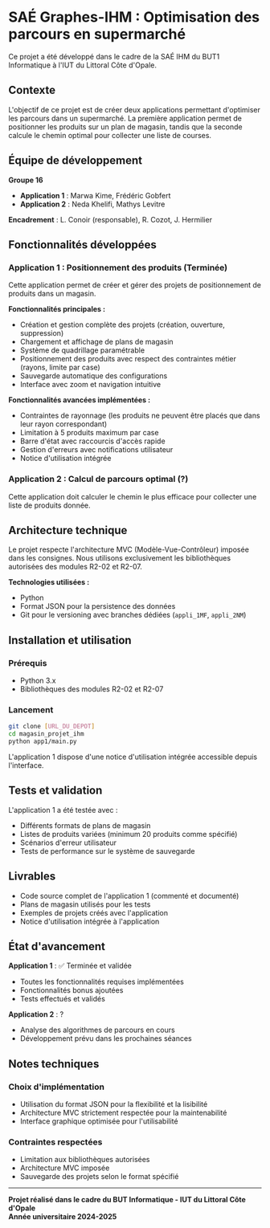 # SAÉ Graphes-IHM : Optimisation des parcours en supermarché

Ce projet a été développé dans le cadre de la SAÉ IHM du BUT1 Informatique à l'IUT du Littoral Côte d'Opale.

## Contexte

L'objectif de ce projet est de créer deux applications permettant d'optimiser les parcours dans un supermarché. La première application permet de positionner les produits sur un plan de magasin, tandis que la seconde calcule le chemin optimal pour collecter une liste de courses.

## Équipe de développement

**Groupe 16**
- **Application 1** : Marwa Kime, Frédéric Gobfert
- **Application 2** : Neda Khelifi, Mathys Levitre

**Encadrement** : L. Conoir (responsable), R. Cozot, J. Hermilier

## Fonctionnalités développées

### Application 1 : Positionnement des produits (Terminée)

Cette application permet de créer et gérer des projets de positionnement de produits dans un magasin.

**Fonctionnalités principales :**
- Création et gestion complète des projets (création, ouverture, suppression)
- Chargement et affichage de plans de magasin
- Système de quadrillage paramétrable
- Positionnement des produits avec respect des contraintes métier (rayons, limite par case)
- Sauvegarde automatique des configurations
- Interface avec zoom et navigation intuitive

**Fonctionnalités avancées implémentées :**
- Contraintes de rayonnage (les produits ne peuvent être placés que dans leur rayon correspondant)
- Limitation à 5 produits maximum par case
- Barre d'état avec raccourcis d'accès rapide
- Gestion d'erreurs avec notifications utilisateur
- Notice d'utilisation intégrée

### Application 2 : Calcul de parcours optimal (?)

Cette application doit calculer le chemin le plus efficace pour collecter une liste de produits donnée.

## Architecture technique

Le projet respecte l'architecture MVC (Modèle-Vue-Contrôleur) imposée dans les consignes. Nous utilisons exclusivement les bibliothèques autorisées des modules R2-02 et R2-07.

**Technologies utilisées :**
- Python
- Format JSON pour la persistence des données
- Git pour le versioning avec branches dédiées (`appli_1MF`, `appli_2NM`)

## Installation et utilisation

### Prérequis
- Python 3.x
- Bibliothèques des modules R2-02 et R2-07

### Lancement
```bash
git clone [URL_DU_DEPOT]
cd magasin_projet_ihm
python app1/main.py
```

L'application 1 dispose d'une notice d'utilisation intégrée accessible depuis l'interface.


## Tests et validation

L'application 1 a été testée avec :
- Différents formats de plans de magasin
- Listes de produits variées (minimum 20 produits comme spécifié)
- Scénarios d'erreur utilisateur
- Tests de performance sur le système de sauvegarde

## Livrables

- Code source complet de l'application 1 (commenté et documenté)
- Plans de magasin utilisés pour les tests
- Exemples de projets créés avec l'application
- Notice d'utilisation intégrée à l'application

## État d'avancement

**Application 1** : ✅ Terminée et validée
- Toutes les fonctionnalités requises implémentées
- Fonctionnalités bonus ajoutées
- Tests effectués et validés

**Application 2** : ?
- Analyse des algorithmes de parcours en cours
- Développement prévu dans les prochaines séances

## Notes techniques

### Choix d'implémentation
- Utilisation du format JSON pour la flexibilité et la lisibilité
- Architecture MVC strictement respectée pour la maintenabilité
- Interface graphique optimisée pour l'utilisabilité

### Contraintes respectées
- Limitation aux bibliothèques autorisées
- Architecture MVC imposée
- Sauvegarde des projets selon le format spécifié

---

**Projet réalisé dans le cadre du BUT Informatique - IUT du Littoral Côte d'Opale**  
**Année universitaire 2024-2025**